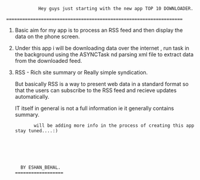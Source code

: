               

                Hey guys just starting with the new app TOP 10 DOWNLOADER.
           ==================================================================

1. Basic aim for my app is to process an RSS feed and then display the data on the phone screen.

2. Under this app i will be downloading data over the internet , run task in the background using the ASYNCTask
   nd parsing xml file to extract data from the downloaded feed.

3. RSS - Rich site summary or Really simple syndication.

   But basically RSS is a way to present web data in a standard format so that the users can subscribe to the
   RSS feed and recieve updates automatically.

   IT itself in general is not a full information ie it generally contains summary.












              will be adding more info in the process of creating this app stay tuned....:)




      

         BY ESHAN_BEHAL.
       ================== 